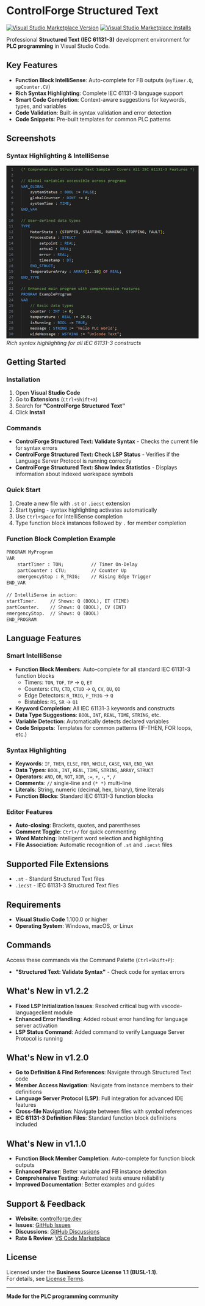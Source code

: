 # ControlForge Structured Text

[![Visual Studio Marketplace Version](https://img.shields.io/visual-studio-marketplace/v/ControlForgeSystems.controlforge-structured-text?label=VS%20Marketplace&color=0066b8)](https://marketplace.visualstudio.com/items?itemName=ControlForgeSystems.controlforge-structured-text)
[![Visual Studio Marketplace Installs](https://img.shields.io/visual-studio-marketplace/i/ControlForgeSystems.controlforge-structured-text)](https://marketplace.visualstudio.com/items?itemName=ControlForgeSystems.controlforge-structured-text)

Professional **Structured Text (IEC 61131-3)** development environment for **PLC programming** in Visual Studio Code.

## Key Features

- **Function Block IntelliSense**: Auto-complete for FB outputs (`myTimer.Q`, `upCounter.CV`)
- **Rich Syntax Highlighting**: Complete IEC 61131-3 language support
- **Smart Code Completion**: Context-aware suggestions for keywords, types, and variables
- **Code Validation**: Built-in syntax validation and error detection
- **Code Snippets**: Pre-built templates for common PLC patterns

## Screenshots

### Syntax Highlighting & IntelliSense
![Syntax Highlighting](images/syntax-highlighting.png)
*Rich syntax highlighting for all IEC 61131-3 constructs*

## Getting Started

### Installation
1. Open **Visual Studio Code**
2. Go to **Extensions** (`Ctrl+Shift+X`)
3. Search for **"ControlForge Structured Text"**
4. Click **Install**

### Commands
- **ControlForge Structured Text: Validate Syntax** - Checks the current file for syntax errors
- **ControlForge Structured Text: Check LSP Status** - Verifies if the Language Server Protocol is running correctly
- **ControlForge Structured Text: Show Index Statistics** - Displays information about indexed workspace symbols

### Quick Start
1. Create a new file with `.st` or `.iecst` extension
2. Start typing - syntax highlighting activates automatically
3. Use `Ctrl+Space` for IntelliSense completion
4. Type function block instances followed by `.` for member completion

### Function Block Completion Example
```st
PROGRAM MyProgram
VAR
    startTimer : TON;          // Timer On-Delay
    partCounter : CTU;         // Counter Up
    emergencyStop : R_TRIG;    // Rising Edge Trigger
END_VAR

// IntelliSense in action:
startTimer.     // Shows: Q (BOOL), ET (TIME)
partCounter.    // Shows: Q (BOOL), CV (INT)
emergencyStop.  // Shows: Q (BOOL)
END_PROGRAM
```

## Language Features

### Smart IntelliSense
- **Function Block Members**: Auto-complete for all standard IEC 61131-3 function blocks
  - Timers: `TON`, `TOF`, `TP` → `Q`, `ET`
  - Counters: `CTU`, `CTD`, `CTUD` → `Q`, `CV`, `QU`, `QD`
  - Edge Detectors: `R_TRIG`, `F_TRIG` → `Q`
  - Bistables: `RS`, `SR` → `Q1`
- **Keyword Completion**: All IEC 61131-3 keywords and constructs
- **Data Type Suggestions**: `BOOL`, `INT`, `REAL`, `TIME`, `STRING`, etc.
- **Variable Detection**: Automatically detects declared variables
- **Code Snippets**: Templates for common patterns (IF-THEN, FOR loops, etc.)

### Syntax Highlighting
- **Keywords**: `IF`, `THEN`, `ELSE`, `FOR`, `WHILE`, `CASE`, `VAR`, `END_VAR`
- **Data Types**: `BOOL`, `INT`, `REAL`, `TIME`, `STRING`, `ARRAY`, `STRUCT`
- **Operators**: `AND`, `OR`, `NOT`, `XOR`, `:=`, `+`, `-`, `*`, `/`
- **Comments**: `//` single-line and `(* *)` multi-line
- **Literals**: String, numeric (decimal, hex, binary), time literals
- **Function Blocks**: Standard IEC 61131-3 function blocks

### Editor Features
- **Auto-closing**: Brackets, quotes, and parentheses
- **Comment Toggle**: `Ctrl+/` for quick commenting
- **Word Matching**: Intelligent word selection and highlighting
- **File Association**: Automatic recognition of `.st` and `.iecst` files

## Supported File Extensions
- `.st` - Standard Structured Text files
- `.iecst` - IEC 61131-3 Structured Text files

## Requirements
- **Visual Studio Code** 1.100.0 or higher
- **Operating System**: Windows, macOS, or Linux

## Commands
Access these commands via the Command Palette (`Ctrl+Shift+P`):
- **"Structured Text: Validate Syntax"** - Check code for syntax errors

## What's New in v1.2.2
- **Fixed LSP Initialization Issues**: Resolved critical bug with vscode-languageclient module
- **Enhanced Error Handling**: Added robust error handling for language server activation
- **LSP Status Command**: Added command to verify Language Server Protocol is running

## What's New in v1.2.0
- **Go to Definition & Find References**: Navigate through Structured Text code
- **Member Access Navigation**: Navigate from instance members to their definitions
- **Language Server Protocol (LSP)**: Full integration for advanced IDE features
- **Cross-file Navigation**: Navigate between files with symbol references
- **IEC 61131-3 Definition Files**: Standard function block definitions included

## What's New in v1.1.0
- **Function Block Member Completion**: Auto-complete for function block outputs
- **Enhanced Parser**: Better variable and FB instance detection
- **Comprehensive Testing**: Automated tests ensure reliability
- **Improved Documentation**: Better examples and guides

## Support & Feedback

- **Website**: [controlforge.dev](https://controlforge.dev/)
- **Issues**: [GitHub Issues](https://github.com/ControlForge-Systems/controlforge-structured-text/issues)
- **Discussions**: [GitHub Discussions](https://github.com/ControlForge-Systems/controlforge-structured-text/discussions)
- **Rate & Review**: [VS Code Marketplace](https://marketplace.visualstudio.com/items?itemName=ControlForgeSystems.controlforge-structured-text)

## License

Licensed under the **Business Source License 1.1 (BUSL-1.1)**.  
For details, see [License Terms](https://controlforge.dev/license).

---

**Made for the PLC programming community**
